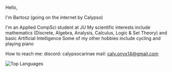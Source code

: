Hello,

I'm Bartosz (going on the internet by Calypso)

I'm an Applied CompSci student at JU
My scientific interests include mathematics (Discrete, Algebra, Analysis, Calculus, Logic & Set Theory) and basic Artificial Intelligence
Some of my other hobbies include cycling and playing piano

How to reach me:
discord: calypsocarinae
mail: caly.onyx14@gmail.com
<!--

Here are some ideas to get you started:

- 🔭 I’m currently working on ...
- 🌱 I’m currently learning ...
- 👯 I’m looking to collaborate on ...
- 🤔 I’m looking for help with ...
- 💬 Ask me about ...
- 📫 How to reach me: ...
- 😄 Pronouns: ...
- ⚡ Fun fact: ...
-->

![Top Languages](https://github-readme-stats.vercel.app/api/top-langs/?username=BartoszBoc&layout=compact&hide=SWIG&theme=dark)
